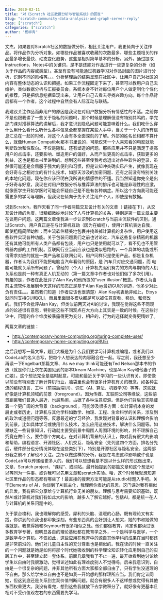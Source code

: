 ```yaml
---
Date: 2020-02-11
title: "对《Scratch 社区数据分析与智能系统》的回复"
Slug: "scratch-community-data-analysis-and-graph-server-reply"
tags: ["scratch"]
categories: ["scratch"]
author: "杨柳青"
---
```


文杰，如果要对Scratch社区的数据做分析，相比关注用户，我更倾向于关注作品。将作品作为分析对象，如哪些作品被喜欢收藏的次数最多、哪些主题相关的作品最多增长最快、动态变化趋势，这些是相对简单基本的分析。另外，通过提取Instructions、Notes中的关键词，是不是还能对作品进行一些更复杂的分析（如关于作品的内容或类型）。甚至有没有可能通过机器学习对作品封面的图片进行分析，识别不同的风格等。。。分析整理后的结果呈现在社区中，让用户自己对社区的内容有整体动态的认识和把握。如果工作流程固定下来了，甚至可以教用户自己去维护，类似数据分析与汇报委员会。系统本身不针对每位用户个人做定制化个性化的推荐，只是把信息挖掘呈现出来，让用户自己去看去寻找兴趣方向。每个作品背后都有一个作者，这个过程中自然会有人际互动与联结。

<!--more-->

我建议关注作品而非用户的原因是我现在对用户数据分析有情感性的不适。之前你不是也跟我讲了一些关于隐私的问题吗，那个时候是理解但没有特别共鸣的，学完那门课对推荐算法的讲解后，我才意识到隐私问题可能意味着什么。我们吃什么穿什么用什么看什么听什么各种信息全都掌握在某些人手中，当关于一个人的所有信息汇总在一起的时候，对这个人会有多全面深刻的了解。外部的姓名长相都不算什么，就像Human Compatible那本书里说的，可能仅凭一个人喜欢看的电影就能判断政治和性取向。不仅是隐私，还有塑造的问题。那些应用并不只是满足于提高用户的点击率，还要影响、塑造用户的偏好，从而产生更高的点击率，获取更多的利益，这也是那本书里讲到的。想到这些甚至使我考虑退出对各种软件的登录，虽然很可能还是会屈服于强大的便利和习惯，但是认知冲突确实已产生，就像我现在会好奇与之相对立的有什么技术，如那天涉及的加密问题、还有之前没有特别关注的本地化问题。现在你应该已明白我所说的情感性的不适。我当然知道你完全是出于好奇与好意，我现在对用户数据分析与推荐算法的排斥也可能是非理性的应激，就像医学生开始学医时可能会怀疑自己是不是有各种病症。所以这个方向我可能还需更多的学习与理解，但我现在倾向于先不关注用户个人，即使是有数据。

说到Scratch，我昨天看了同一作者两篇交互设计有关的文章（ 链接在下），从交互设计师的角度，很精细微妙地讨论了人与计算机的关系，特别是第一篇文章主要在谈用户问题。这两篇文章使我进一步认识到Scratch与当前主流软件的区别，通过Scratch，用户真正是在与计算机互动（因为在编程），使用计算机表达自我，即使粗糙简陋幼稚；而主流软件精美地包裹并掩盖掉计算机的复杂性，用户使用这些软件实现各种功能。关于包装问题我们之前也讨论过，汽车这些复杂精密的机器还有其他可能所有人类产品都有包装，用户也只是使用就可以了，看不见也不用管机器内部的工作机制。互联网行业当前应该也是类似思路的，一个具体的功能或所谓需求对应的就是一类产品和互联网公司，用户同样只是使用产品。都是复杂机器，作者认为我们不能把电脑当汽车看待的原因，是 汽车只对应交通问题，而 电脑可能就关系所有问题了。曾经的（个人）计算机先驱们努力的方向与期待的人机关系也是前一种有真正人机互动的（第一篇文章中作者也对他们做了多次引用）。有趣的是，作者在此批评了Alan Kay和他所提的“user illusion"概念。作者认为当前主流软件发展到今天这样的形态正是基于Alan Kay最初GUI的创造，他多少对此负有责任。。。虽然我们知道（作者应该也很清楚）Alan Kay初衷绝非如此，Etoys就同时支持GUI和CLI，而且里面很多模块都是可以被任意查看、移动、和修改的。我们不会批评Alan Kay，但类似前两天对AI的讨论，我现在觉得这些不同观点的论述很有意思，特别是这些不同观点在大方向上其实是一致的时候。在这些讨论中，问题的各个维度被暴露得更为充分，相应的，行为的选择就变得更精妙了。

两篇文章的链接：

*  http://contemporary-home-computing.org/turing-complete-user/
*  http://contemporary-home-computing.org/RUE/

之后我想写一篇文章，题目大概是为什么我们要学习计算机或编程，或者我们以CodeLab的名义合写，把每个人想表达的内容融合在一起。写之前，我还想至少再读一下Engelbart那篇文章、As we may think可能还有Ted Nelson那本书的节选（就是你们上次在美国见到的那本Dream Machine，也是Alan Kay和他妻子的红娘）。这个想法完全是临时起意，可能和最近关于学习的一些认识有关。即使像以前没有特别去了解计算机行业，脑袋里也会有很多计算机有关的概念，如各种主流的编程语言、工种（前端后端UI）、词汇（AI、算法、机器学习）等等，这些就好像是计算机领域的前景（foreground）。因为传媒、互联网公司等缘故，这些前景距离我们普通人最近，也最热闹，占据了各种注意资源。但是他们背后其实隐藏着一个更广阔的大背景（background），可能涉及很多方面：如计算机本身的发展史或者历史，计算机与其他学科如数学、物理、工程、生命科学的关系，涉及到的政治或道德问题等等。反思最近的学习经验，我发现对背景的认识和理解会影响到前景，比如具体学习或使用什么技术，怎么应用这些技术，解决什么问题等。如果缺乏一些背景知识，行动就主要受前景中周围人周围环境的影响，并不理解自己究竟在做什么，要往哪个方向走。在对计算机背景的认识上，你对我有很大的影响和帮助，编程语言、开源社区、人机交互、隐私安全（先列这四个方面，排名分先后，硬件部分也分情况体现在这些类别下），特别是开源社区与隐私安全，这两部分我之前不了解也不关注。之所以做这样的分析，我是在考虑这种影响或许也是CodeLab可以传递给更多人的。我们可以想想看是不是以什么样的形式做出来，文章、Scratch project、“课程”、或网站，最开始提到的那篇文章和这个想法可以等同为一件事。或许我可以先用文章和scratch实验。哈，这个时候我就想知道社区里作品的形态都有哪些了！最直接的搜索方法可能是从studio标题入手吧。关于Elements of AI，你谈到了AI民主化，我理解你表达的意思，这门课对我有相似的启发，我有把它分享给与计算机行业无关的朋友。理解与思考需要知识基础，既然AI或计算机对我们有如此大的影响，越多人了解它越好。包括AI，都是统一在人与计算机的关系问题中的。

关于蒙台梭利，我也理解你的感受，犀利的头脑、温暖的心肠，既有理论又有实践，你讲到的点我也都印象深刻。有些东西真的会好到让人想哭，她的书和她做的事就是。我觉得她和Seymour有很多相似之处。他们都做教育，肯定也都读过很多教育学专著，但明显各自的理论基础都在教育学之外，一个是科学与医学，一个是数学与计算机。不仅如此，这些应用在教育中的源自其他学科的成果在当时都还是非常前沿的。他们对儿童自主性的充分尊重也是相似的。我在读的时候一直关注的一个问题就是她是如何将那个时代她吸收到的科学理论知识转化应用到自己的实践工作中，甚至建立起一套体系。前面几章我看了不止一遍，最开始看到她讨论给学生以自由时我很激动，觉得论述如此有理难度别人不觉得吗。后来我意识到，自由是一个很复杂的问题，并非其他所有方面大家都全部自由了，只有学生没道理的不自由，那么给学生以自由也不是如我一开始想的那样理所应当。我们肯定认同她，但这到底还是关系到主观价值判断问题，就会有很多人不这样想或觉得有其他东西权重更大。我没有看完，想到这些我就放下去学微积分了，就好像有更基本且相对不受价值观左右的东西需要先学习。
